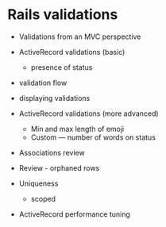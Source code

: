 # Rails validations

* Validations from an MVC perspective
* ActiveRecord validations (basic)
  * presence of status
* validation flow
* displaying validations
* ActiveRecord validations (more advanced)
  * Min and max length of emoji
  * Custom — number of words on status

* Associations review
* Review - orphaned rows
* Uniqueness
  * scoped
* ActiveRecord performance tuning


